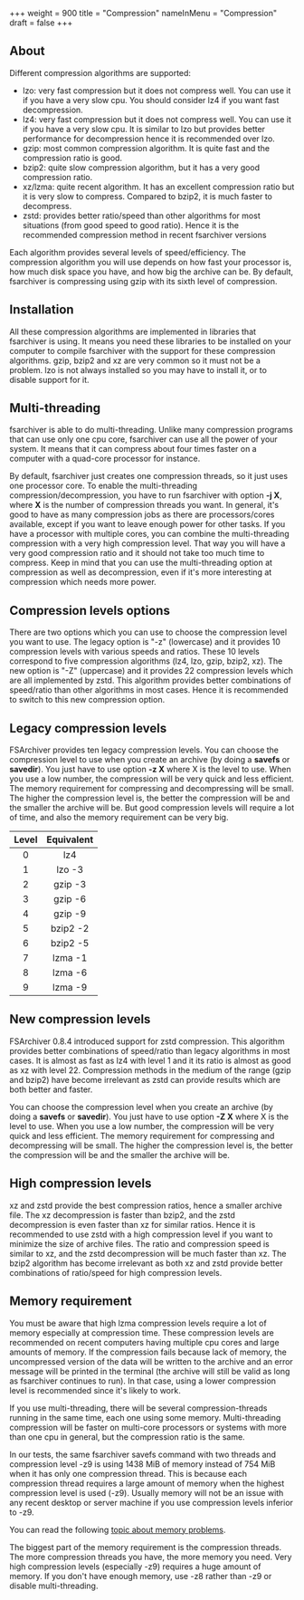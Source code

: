 +++
weight = 900
title = "Compression"
nameInMenu = "Compression"
draft = false
+++

## About
Different compression algorithms are supported:

* lzo: very fast compression but it does not compress well. You can use it
if you have a very slow cpu. You should consider lz4 if you want fast decompression.
* lz4: very fast compression but it does not compress well. You can use it
if you have a very slow cpu. It is similar to lzo but provides better performance
for decompression hence it is recommended over lzo.
* gzip: most common compression algorithm. It is quite fast and the compression
ratio is good.
* bzip2: quite slow compression algorithm, but it has a very good compression ratio.
* xz/lzma: quite recent algorithm. It has an excellent compression ratio but it is
very slow to compress. Compared to bzip2, it is much faster to decompress.
* zstd: provides better ratio/speed than other algorithms for most situations
(from good speed to good ratio). Hence it is the recommended compression method
in recent fsarchiver versions

Each algorithm provides several levels of speed/efficiency. The compression
algorithm you will use depends on how fast your processor is, how much disk
space you have, and how big the archive can be. By default, fsarchiver is
compressing using gzip with its sixth level of compression.

## Installation
All these compression algorithms are implemented in libraries that fsarchiver is
using. It means you need these libraries to be installed on your computer to
compile fsarchiver with the support for these compression algorithms. gzip,
bzip2 and xz are very common so it must not be a problem. lzo is not always
installed so you may have to install it, or to disable support for it.

## Multi-threading
fsarchiver is able to do multi-threading. Unlike many compression programs that
can use only one cpu core, fsarchiver can use all the power of your system. It
means that it can compress about four times faster on a computer with a quad-core
processor for instance.

By default, fsarchiver just creates one compression threads, so it just uses one
processor core. To enable the multi-threading compression/decompression, you have
to run fsarchiver with option **-j X**, where **X** is the number
of compression threads you want. In general, it's good to have as many
compression jobs as there are processors/cores available, except if you want to
leave enough power for other tasks. If you have a processor with multiple cores,
you can combine the multi-threading compression with a very high compression
level. That way you will have a very good compression ratio and it should not
take too much time to compress. Keep in mind that you can use the
multi-threading option at compression as well as decompression, even if it's
more interesting at compression which needs more power.

## Compression levels options
There are two options which you can use to choose the compression level you want
to use. The legacy option is "-z" (lowercase) and it provides 10 compression
levels with various speeds and ratios. These 10 levels correspond to five
compression algorithms (lz4, lzo, gzip, bzip2, xz). The new option is "-Z"
(uppercase) and it provides 22 compression levels which are all implemented by
zstd. This algorithm provides better combinations of speed/ratio than other
algorithms in most cases. Hence it is recommended to switch to this new
compression option.

## Legacy compression levels
FSArchiver provides ten legacy compression levels. You can choose the
compression level to use when you create an archive (by doing a **savefs** or
**savedir**). You just have to use option **-z X** where X is the level to
use. When you use a low number, the compression will be very quick and less
efficient. The memory requirement for compressing and decompressing will be
small. The higher the compression level is, the better the compression will be
and the smaller the archive will be. But good compression levels will require a
lot of time, and also the memory requirement can be very big.

| **Level** | **Equivalent** |
|:---------:|:--------------:|
| 0         | lz4            |
| 1         | lzo -3         |
| 2         | gzip -3        |
| 3         | gzip -6        |
| 4         | gzip -9        |
| 5         | bzip2 -2       |
| 6         | bzip2 -5       |
| 7         | lzma -1        |
| 8         | lzma -6        |
| 9         | lzma -9        |

## New compression levels
FSArchiver 0.8.4 introduced support for zstd compression. This algorithm
provides better combinations of speed/ratio than legacy algorithms in most
cases. It is almost as fast as lz4 with level 1 and it its ratio is almost as
good as xz with level 22. Compression methods in the medium of the range (gzip
and bzip2) have become irrelevant as zstd can provide results which are both
better and faster.

You can choose the compression level when you create an archive (by doing a
**savefs** or **savedir**). You just have to use option **-Z X** where X is the
level to use. When you use a low number, the compression will be very quick and
less efficient. The memory requirement for compressing and decompressing will be
small. The higher the compression level is, the better the compression will be
and the smaller the archive will be.

## High compression levels
xz and zstd provide the best compression ratios, hence a smaller archive file.
The xz decompression is faster than bzip2, and the zstd decompression is even
faster than xz for similar ratios. Hence it is recommended to use zstd with a
high compression level if you want to minimize the size of archive files. The
ratio and compression speed is similar to xz, and the zstd decompression will
be much faster than xz. The bzip2 algorithm has become irrelevant as both xz and
zstd provide better combinations of ratio/speed for high compression levels.

## Memory requirement
You must be aware that high lzma compression levels require a lot of memory
especially at compression time. These compression levels are recommended on
recent computers having multiple cpu cores and large amounts of memory. If the
compression fails because lack of memory, the uncompressed version of the data
will be written to the archive and an error message will be printed in the terminal
(the archive will still be valid as long as fsarchiver continues to run). In that
case, using a lower compression level is recommended since it's likely to work.

If you use multi-threading, there will be several compression-threads running in
the same time, each one using some memory. Multi-threading compression will be
faster on multi-core processors or systems with more than one cpu in general, but
the compression ratio is the same.

In our tests, the same fsarchiver savefs command with two threads and compression
level -z9 is using 1438 MiB of memory instead of 754 MiB when it has only one
compression thread. This is because each compression thread requires a large amount
of memory when the highest compression level is used (-z9). Usually memory will not
be an issue with any recent desktop or server machine if you use compression levels
inferior to -z9.

You can read the following [
topic about memory problems](http://forums.fsarchiver.org/viewtopic.php?p=2259).

The biggest part of the memory requirement is the compression threads. The more
compression threads you have, the more memory you need. Very high compression
levels (especially -z9) requires a huge amount of memory. If you don't have
enough memory, use -z8 rather than -z9 or disable multi-threading.
